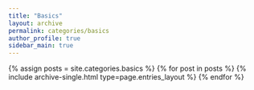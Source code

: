 ```yaml
---
title: "Basics"
layout: archive
permalink: categories/basics
author_profile: true
sidebar_main: true
---
```


{% assign posts = site.categories.basics %}
{% for post in posts %} {% include archive-single.html type=page.entries_layout %} {% endfor %}
